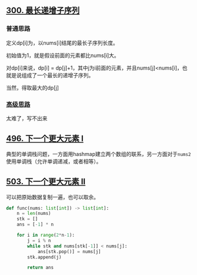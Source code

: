 ## [300. 最长递增子序列](https://leetcode.cn/problems/longest-increasing-subsequence/)

### 普通思路

定义dp[i]为，以nums[i]结尾的最长子序列长度。

初始值为1，就是假设前面的元素都比nums[i]大。

对dp[i]来说，dp[i] = dp[j]+1，其中j为i前面的元素，并且nums[j]<nums[i]，也就是说组成了一个最长的递增子序列。

当然，得取最大的dp[j]

### [高级思路](https://www.bilibili.com/video/BV1ub411Q7sB?t=356.5)

太难了，写不出来



## [496. 下一个更大元素 I](https://leetcode.cn/problems/next-greater-element-i/)

典型的单调栈问题，一方面用hashmap建立两个数组的联系，另一方面对于`nums2`使用单调栈（允许单调递减，或者相等）。



## [503. 下一个更大元素 II](https://leetcode.cn/problems/next-greater-element-ii/)

可以把原始数据复制一遍，也可以取余。

``` python
def func(nums: list[int]) -> list[int]:
    n = len(nums)
    stk = []
    ans = [-1] * n

    for i in range(2*n-1):
        j = i % n
        while stk and nums[stk[-1]] < nums[j]:
            ans[stk.pop()] = nums[j]
        stk.append(j)

        return ans
```

